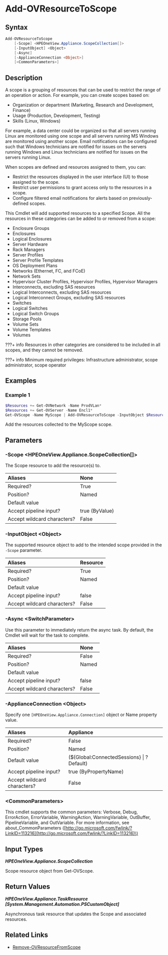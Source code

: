 ﻿---
description: Add supported resource(s) to a Scope.
---

# Add-OVResourceToScope

## Syntax

```powershell
Add-OVResourceToScope
    [-Scope] <HPEOneView.Appliance.ScopeCollection[]>
    [-InputObject] <Object>
    [-Async]
    [-ApplianceConnection <Object>]
    [<CommonParameters>]
```

## Description

A scope is a grouping of resources that can be used to restrict the range of an operation or action. For example, you can create scopes based on:

* Organization or department (Marketing, Research and Development, Finance)
* Usage (Production, Development, Testing)
* Skills (Linux, Windows)

For example, a data center could be organized so that all servers running Linux are monitored using one scope and all servers running MS Windows are monitored using another scope. Email notifications can be configured such that Windows technicians are notified for issues on the servers running Windows and Linux technicians are notified for issues on the servers running Linux.

When scopes are defined and resources assigned to them, you can:

* Restrict the resources displayed in the user interface (UI) to those assigned to the scope.
* Restrict user permissions to grant access only to the resources in a scope.
* Configure filtered email notifications for alerts based on previously-defined scopes.

This Cmdlet will add supported resources to a specified Scope.  All the resources in these categories can be added to
or removed from a scope:

* Enclosure Groups
* Enclosures
* Logical Enclosures
* Server Hardware
* Rack Managers
* Server Profiles
* Server Profile Templates
* OS Deployment Plans
* Networks (Ethernet, FC, and FCoE)
* Network Sets
* Hypervisor Cluster Profiles, Hypervisor Profiles, Hypervisor Managers
* Interconnects, excluding SAS resources
* Logical Interconnects, excluding SAS resources
* Logical Interconnect Groups, excluding SAS resources
* Switches
* Logical Switches
* Logical Switch Groups
* Storage Pools
* Volume Sets
* Volume Templates
* Volumes

???+ info
    Resources in other categories are considered to be included in all scopes, and they cannot be removed.


???+ info
    Minimum required privileges: Infrastructure administrator, scope administrator, scope operator
    

## Examples

###  Example 1 

```powershell
$Resources += Get-OVNetwork -Name ProdVLan* 
$Resources += Get-OVServer -Name Encl1* 
Get-OVScope -Name MyScope | Add-OVResourceToScope -InputObject $Resources
```

Add the resources collected to the MyScope scope.

## Parameters

### -Scope &lt;HPEOneView.Appliance.ScopeCollection[]&gt;

The Scope resource to add the resource(s) to.

| Aliases | None |
| :--- | :--- |
| Required? | True |
| Position? | Named |
| Default value |  |
| Accept pipeline input? | true (ByValue) |
| Accept wildcard characters? | False |

### -InputObject &lt;Object&gt;

The supported resource object to add to the intended scope provided in the `-Scope` parameter.

| Aliases | Resource |
| :--- | :--- |
| Required? | True |
| Position? | Named |
| Default value |  |
| Accept pipeline input? | false |
| Accept wildcard characters? | False |

### -Async &lt;SwitchParameter&gt;

Use this parameter to immediately return the async task.  By default, the Cmdlet will wait for the task to complete.

| Aliases | None |
| :--- | :--- |
| Required? | False |
| Position? | Named |
| Default value |  |
| Accept pipeline input? | false |
| Accept wildcard characters? | False |

### -ApplianceConnection &lt;Object&gt;

Specify one `[HPEOneView.Appliance.Connection]` object or Name property value.

| Aliases | Appliance |
| :--- | :--- |
| Required? | False |
| Position? | Named |
| Default value | (${Global:ConnectedSessions} &vert; ? Default) |
| Accept pipeline input? | true (ByPropertyName) |
| Accept wildcard characters? | False |

### &lt;CommonParameters&gt;

This cmdlet supports the common parameters: Verbose, Debug, ErrorAction, ErrorVariable, WarningAction, WarningVariable, OutBuffer, PipelineVariable, and OutVariable. For more information, see about\_CommonParameters \([http://go.microsoft.com/fwlink/?LinkID=113216](http://go.microsoft.com/fwlink/?LinkID=113216)\)

## Input Types

_**HPEOneView.Appliance.ScopeCollection**_

Scope resource object from Get-OVScope.

## Return Values

_**HPEOneView.Appliance.TaskResource [System.Management.Automation.PSCustomObject]**_

Asynchronous task resource that updates the Scope and associated resources.

## Related Links

* [Remove-OVResourceFromScope](remove-ovresourcefromscope.md)
